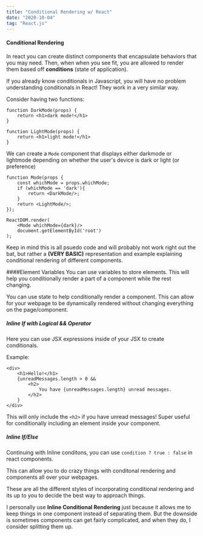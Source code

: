 ```yaml
---
title: "Conditional Rendering w/ React"
date: "2020-10-04"
tag: "React.js"
---
```


#### Conditional Rendering

In react you can create distinct components that encapsulate behaviors that you may need. Then, when when you see fit, you are allowed to render them based off **conditions** (state of application).

If you already know conditionals in Javascript, you will have no problem understanding conditionals in React! They work in a very similar way.

Consider having two functions:

```
function DarkMode(props) {
    return <h1>dark mode!</h1>
}

function LightMode(props) {
    return <h1>light mode!</h1>
}
```

We can create a `Mode` component that displays either darkmode or lightmode depending on whether the user's device is dark or light (or preference)

```
function Mode(props {
    const whichMode = props.whichMode;
    if (whichMode == 'dark'){
        return <DarkMode/>;
    }
    return <LightMode/>;
});

ReactDOM.render(
    <Mode whichMode={dark}/>
    document.getElementById('root')
);
```

Keep in mind this is all psuedo code and will probably not work right out the bat, but rather a **(VERY BASIC)** representation and example explaining conditional rendering of different components.

####Element Variables
You can use variables to store elements. This will help you conditionally render a part of a component while the rest changing.

You can use state to help conditionally render a component. This can allow for your webpage to be dynamically rendered without changing everything on the page/component.

##### Inline If with Logical && Operator

Here you can use JSX expressions inside of your JSX to create conditionals.

Example:

```
<div>
    <h1>Hello!</h1>
    {unreadMessages.length > 0 &&
        <h2>
            You have {unreadMessages.length} unread messages.
        </h2>
    }
</div>
```

This will only include the `<h2>` if you have unread messages! Super useful for conditionally including an element inside your component.

##### Inline If/Else

Continuing with Inline conditons, you can use `condition ? true : false` in react components.

This can allow you to do crazy things with conditonal rendering and components all over your webpages.

These are all the different styles of incorporating conditional rendering and its up to you to decide the best way to approach things.

I personally use **Inline Conditional Rendering** just because it allows me to keep things in one component instead of separating them. But the downside is sometimes components can get fairly complicated, and when they do, I consider splitting them up.
